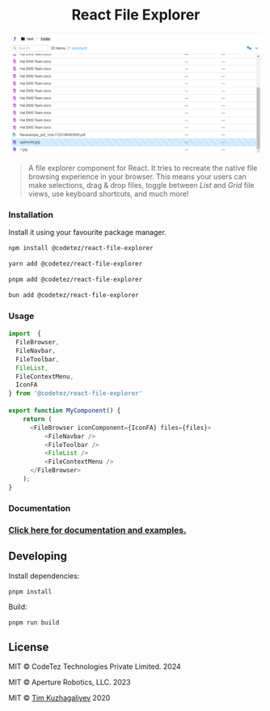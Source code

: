 <div align="center">

# React File Explorer

</div>

<p align="center">
    <img src="../../assets/image.png" alt="Banner" width="500" />
</p>

> A file explorer component for React. It tries to recreate the native file
> browsing experience in your browser. This means your users can make selections, drag
> & drop files, toggle between _List_ and _Grid_ file views, use keyboard shortcuts, and
> much more!

### Installation

Install it using your favourite package manager.

```sh
npm install @codetez/react-file-explorer
```

```sh
yarn add @codetez/react-file-explorer
```

```sh
pnpm add @codetez/react-file-explorer
```

```sh
bun add @codetez/react-file-explorer
```

### Usage

```typescript
import  {
  FileBrowser,
  FileNavbar,
  FileToolbar,
  FileList,
  FileContextMenu,
  IconFA
} from '@codetez/react-file-explorer'

export function MyComponent() {
    return (
      <FileBrowser iconComponent={IconFA} files={files}>
          <FileNavbar />
          <FileToolbar />
          <FileList />
          <FileContextMenu />
      </FileBrowser>
    );
}
```

### Documentation

### [Click here for documentation and examples.](https://chonky.io/)

## Developing

Install dependencies:

```
pnpm install
```

Build:

```
pnpm run build
```

## License

MIT © CodeTez Technologies Private Limited. 2024

MIT © Aperture Robotics, LLC. 2023

MIT © [Tim Kuzhagaliyev](https://github.com/TimboKZ) 2020
